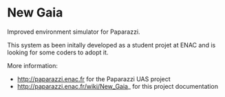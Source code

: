 New Gaia
========

Improved environment simulator for Paparazzi.

This system as been initally developed as a student projet at ENAC and is looking for some coders to adopt it.

More information:

- http://paparazzi.enac.fr for the Paparazzi UAS project
- http://paparazzi.enac.fr/wiki/New_Gaia_ for this project documentation

